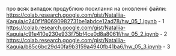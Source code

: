 про всяк випадок продублюю посилання на оновленні файли:
https://colab.research.google.com/gist/Nataliia-Kaguia/c240f1f80690982731be1abdce12ad78/hw_05_1.ipynb - 1
https://colab.research.google.com/gist/Nataliia-Kaguia/c91e410e230e933f75bf4ce0d8a8061f/hw_05_2.ipynb - 2
https://colab.research.google.com/gist/Nataliia-Kaguia/b85c6bc29d40fa9b3159a4940fb41ba6/hw_05_3.ipynb - 3
